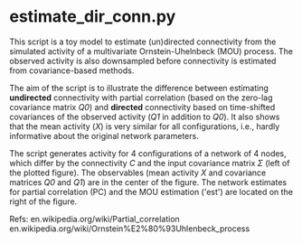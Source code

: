 # estimate_dir_conn.py

This script is a toy model to estimate (un)directed connectivity from the simulated activity of a multivariate Ornstein-Uhelnbeck (MOU) process. The observed activity is also downsampled before connectivity is estimated from covariance-based methods.

The aim of the script is to illustrate the difference between estimating **undirected** connectivity with partial correlation (based on the zero-lag covariance matrix *Q0*) and **directed** connectivity based on time-shifted covariances of the observed activity (*Q1* in addition to *Q0*). It also shows that the mean activity (*X*) is very similar for all configurations, i.e., hardly informative about the original network parameters.

The script generates activity for 4 configurations of a network of 4 nodes, which differ by the connectivity *C* and the input covariance matrix *Σ* (left of the plotted figure). The observables (mean activity *X* and covariance matrices *Q0* and *Q1*) are in the center of the figure. The network estimates for partial correlation (PC) and the MOU estimation ('est') are located on the right of the figure.

Refs:
en.wikipedia.org/wiki/Partial_correlation
en.wikipedia.org/wiki/Ornstein%E2%80%93Uhlenbeck_process
